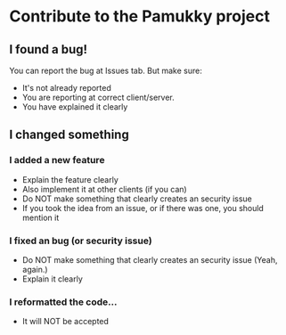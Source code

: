 # Contribute to the Pamukky project
## I found a bug!
You can report the bug at Issues tab. But make sure:
* It's not already reported
* You are reporting at correct client/server.
* You have explained it clearly
## I changed something
### I added a new feature
* Explain the feature clearly
* Also implement it at other clients (if you can)
* Do NOT make something that clearly creates an security issue
* If you took the idea from an issue, or if there was one, you should mention it
### I fixed an bug (or security issue)
* Do NOT make something that clearly creates an security issue (Yeah, again.)
* Explain it clearly
### I reformatted the code...
* It will NOT be accepted
